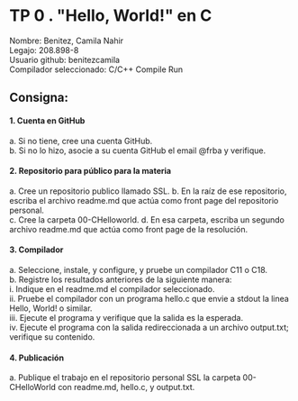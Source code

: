 # TP 0 . "Hello, World!" en C  
Nombre: Benitez, Camila Nahir  
Legajo: 208.898-8  
Usuario github: benitezcamila  
Compilador seleccionado: C/C++ Compile Run
## Consigna: 
#### 1. Cuenta en GitHub  
  a. Si no tiene, cree una cuenta GitHub.  
  b. Si no lo hizo, asocie a su cuenta GitHub el email @frba y verifique. 

#### 2. Repositorio para público para la materia  
  a. Cree un repositorio publico llamado SSL.
  b. En la raíz de ese repositorio, escriba el archivo readme.md que actúa como  front page del repositorio personal.  
  c. Cree la carpeta 00-CHelloworld.
  d. En esa carpeta, escriba un segundo archivo readme.md que actúa como front page de la resolución.  
  
#### 3. Compilador  
  a. Seleccione, instale, y configure, y pruebe un compilador C11 o C18.  
  b. Registre los resultados anteriores de la siguiente manera:  
    i. Indique en el readme.md el compilador seleccionado.  
    ii. Pruebe el compilador con un programa hello.c que envie a stdout la linea Hello, World! o similar.  
    iii. Ejecute el programa y verifique que la salida es la esperada.  
    iv. Ejecute el programa con la salida redireccionada a un archivo output.txt; verifique su contenido.  

#### 4. Publicación  
  a. Publique el trabajo en el repositorio personal SSL la carpeta 00- CHelloWorld con readme.md, hello.c, y output.txt. 
